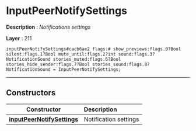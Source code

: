 # InputPeerNotifySettings

**Description** : *Notifications settings*

**Layer** : 211

```tl
inputPeerNotifySettings#cacb6ae2 flags:# show_previews:flags.0?Bool silent:flags.1?Bool mute_until:flags.2?int sound:flags.3?NotificationSound stories_muted:flags.6?Bool stories_hide_sender:flags.7?Bool stories_sound:flags.8?NotificationSound = InputPeerNotifySettings;
```

---

## Constructors

| Constructor | Description |
| :---: | :--- |
| [**inputPeerNotifySettings**](constructor/inputPeerNotifySettings) | Notification settings |